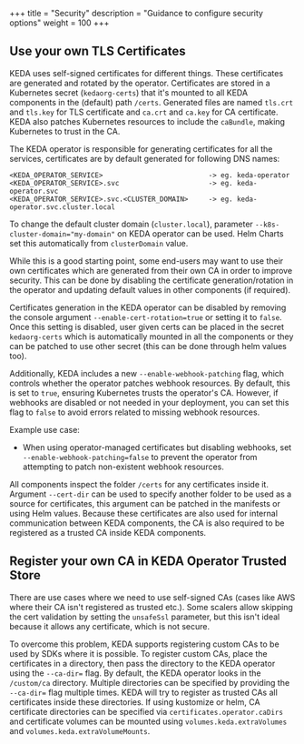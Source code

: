 +++
title = "Security"
description = "Guidance to configure security options"
weight = 100
+++

## Use your own TLS Certificates

KEDA uses self-signed certificates for different things. These certificates are generated and rotated by the operator. Certificates are stored in a Kubernetes secret (`kedaorg-certs`) that it's mounted to all KEDA components in the (default) path `/certs`. Generated files are named `tls.crt` and `tls.key` for TLS certificate and `ca.crt` and `ca.key` for CA certificate. KEDA also patches Kubernetes resources to include the `caBundle`, making Kubernetes to trust in the CA.

The KEDA operator is responsible for generating certificates for all the services, certificates are by default generated for following DNS names:
```
<KEDA_OPERATOR_SERVICE>                          -> eg. keda-operator
<KEDA_OPERATOR_SERVICE>.svc                      -> eg. keda-operator.svc
<KEDA_OPERATOR_SERVICE>.svc.<CLUSTER_DOMAIN>     -> eg. keda-operator.svc.cluster.local
```
To change the default cluster domain (`cluster.local`), parameter `--k8s-cluster-domain="my-domain"` on KEDA operator can be used. Helm Charts set this automatically from `clusterDomain` value.

While this is a good starting point, some end-users may want to use their own certificates which are generated from their own CA in order to improve security. This can be done by disabling the certificate generation/rotation in the operator and updating default values in other components (if required). 

Certificates generation in the KEDA operator can be disabled by removing the console argument `--enable-cert-rotation=true` or setting it to `false`. Once this setting is disabled, user given certs can be placed in the secret `kedaorg-certs` which is automatically mounted in all the components or they can be patched to use other secret (this can be done through helm values too).

Additionally, KEDA includes a new `--enable-webhook-patching` flag, which controls whether the operator patches webhook resources. By default, this is set to `true`, ensuring Kubernetes trusts the operator's CA. However, if webhooks are disabled or not needed in your deployment, you can set this flag to `false` to avoid errors related to missing webhook resources.

Example use case:
- When using operator-managed certificates but disabling webhooks, set `--enable-webhook-patching=false` to prevent the operator from attempting to patch non-existent webhook resources.

All components inspect the folder `/certs` for any certificates inside it. Argument `--cert-dir` can be used to specify another folder to be used as a source for certificates, this argument can be patched in the manifests or using Helm values. Because these certificates are also used for internal communication between KEDA components, the CA is also required to be registered as a trusted CA inside KEDA components.

## Register your own CA in KEDA Operator Trusted Store

There are use cases where we need to use self-signed CAs (cases like AWS where their CA isn't registered as trusted etc.). Some scalers allow skipping the cert validation by setting the `unsafeSsl` parameter, but this isn't ideal because it allows any certificate, which is not secure.

To overcome this problem, KEDA supports registering custom CAs to be used by SDKs where it is possible. To register custom CAs, place the certificates in a directory, then pass the directory to the KEDA operator using the `--ca-dir=` flag. By default, the KEDA operator looks in the `/custom/ca` directory.  Multiple directories can be specified by providing the `--ca-dir=` flag multiple times. KEDA will try to register as trusted CAs all certificates inside these directories. If using kustomize or helm, CA certificate directories can be specified via `certificates.operator.caDirs` and certificate volumes can be mounted using `volumes.keda.extraVolumes` and `volumes.keda.extraVolumeMounts`.
